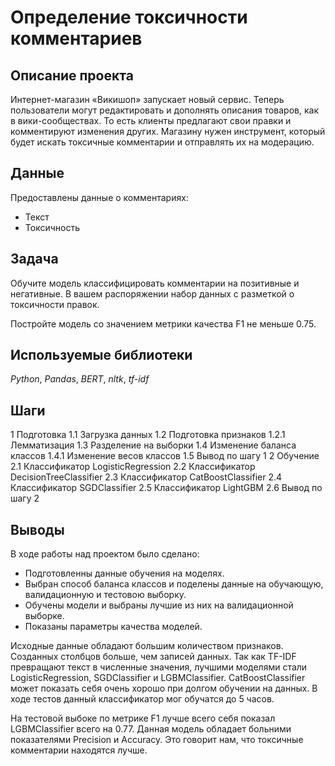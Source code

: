 # Определение токсичности комментариев

## Описание проекта

Интернет-магазин «Викишоп» запускает новый сервис. Теперь пользователи могут редактировать и дополнять описания товаров, как в вики-сообществах. То есть клиенты предлагают свои правки и комментируют изменения других. Магазину нужен инструмент, который будет искать токсичные комментарии и отправлять их на модерацию.

## Данные

Предоставлены данные о комментариях:
- Текст
- Токсичность

## Задача

Обучите модель классифицировать комментарии на позитивные и негативные. В вашем распоряжении набор данных с разметкой о токсичности правок.

Постройте модель со значением метрики качества F1 не меньше 0.75.

## Используемые библиотеки
*Python*, *Pandas*, *BERT*, *nltk*, *tf-idf*

## Шаги

1  Подготовка
1.1  Загрузка данных
1.2  Подготовка признаков
1.2.1  Лемматизация
1.3  Разделение на выборки
1.4  Изменение баланса классов
1.4.1  Изменение весов классов
1.5  Вывод по шагу 1
2  Обучение
2.1  Классификатор LogisticRegression
2.2  Классификатор DecisionTreeClassifier
2.3  Классификатор CatBoostClassifier
2.4  Классификатор SGDClassifier
2.5  Классификатор LightGBM
2.6  Вывод по шагу 2

## Выводы

В ходе работы над проектом было сделано:

- Подготовленны данные обучения на моделях.
- Выбран способ баланса классов и поделены данные на обучающую, валидационную и тестовою выборку.
- Обучены модели и выбраны лучшие из них на валидационной выборке.
- Показаны параметры качества моделей.

Исходные данные обладают большим количеством признаков. Созданных столбцов больше, чем записей данных. Так как TF-IDF превращают текст в численные значения, лучшими моделями стали LogisticRegression, SGDClassifier и LGBMClassifier. CatBoostClassifier может показать себя очень хорошо при долгом обучении на данных. В ходе тестов данный классификатор мог обучатся до 5 часов.

На тестовой выбоке по метрике F1 лучше всего себя показал LGBMClassifier всего на 0.77. Данная модель обладает больними показателями Precision и Accuracy. Это говорит нам, что токсичные комментарии находятся лучше.
